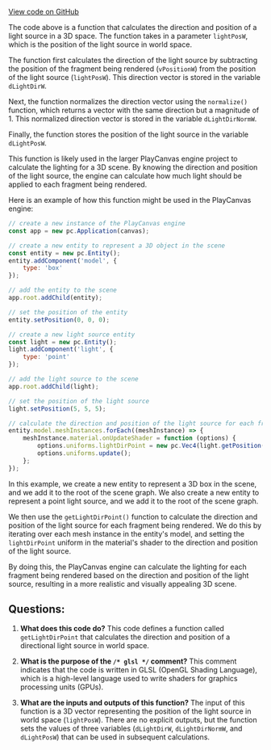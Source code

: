 [View code on GitHub](https://github.com/playcanvas/engine/src/scene/shader-lib/chunks/lit/frag/lightDirPoint.js)

The code above is a function that calculates the direction and position of a light source in a 3D space. The function takes in a parameter `lightPosW`, which is the position of the light source in world space. 

The function first calculates the direction of the light source by subtracting the position of the fragment being rendered (`vPositionW`) from the position of the light source (`lightPosW`). This direction vector is stored in the variable `dLightDirW`. 

Next, the function normalizes the direction vector using the `normalize()` function, which returns a vector with the same direction but a magnitude of 1. This normalized direction vector is stored in the variable `dLightDirNormW`. 

Finally, the function stores the position of the light source in the variable `dLightPosW`. 

This function is likely used in the larger PlayCanvas engine project to calculate the lighting for a 3D scene. By knowing the direction and position of the light source, the engine can calculate how much light should be applied to each fragment being rendered. 

Here is an example of how this function might be used in the PlayCanvas engine:

```javascript
// create a new instance of the PlayCanvas engine
const app = new pc.Application(canvas);

// create a new entity to represent a 3D object in the scene
const entity = new pc.Entity();
entity.addComponent('model', {
    type: 'box'
});

// add the entity to the scene
app.root.addChild(entity);

// set the position of the entity
entity.setPosition(0, 0, 0);

// create a new light source entity
const light = new pc.Entity();
light.addComponent('light', {
    type: 'point'
});

// add the light source to the scene
app.root.addChild(light);

// set the position of the light source
light.setPosition(5, 5, 5);

// calculate the direction and position of the light source for each fragment being rendered
entity.model.meshInstances.forEach((meshInstance) => {
    meshInstance.material.onUpdateShader = function (options) {
        options.uniforms.lightDirPoint = new pc.Vec4(light.getPosition().x, light.getPosition().y, light.getPosition().z, 1);
        options.uniforms.update();
    };
});
```

In this example, we create a new entity to represent a 3D box in the scene, and we add it to the root of the scene graph. We also create a new entity to represent a point light source, and we add it to the root of the scene graph. 

We then use the `getLightDirPoint()` function to calculate the direction and position of the light source for each fragment being rendered. We do this by iterating over each mesh instance in the entity's model, and setting the `lightDirPoint` uniform in the material's shader to the direction and position of the light source. 

By doing this, the PlayCanvas engine can calculate the lighting for each fragment being rendered based on the direction and position of the light source, resulting in a more realistic and visually appealing 3D scene.
## Questions: 
 1. **What does this code do?** 
This code defines a function called `getLightDirPoint` that calculates the direction and position of a directional light source in world space.

2. **What is the purpose of the `/* glsl */` comment?** 
This comment indicates that the code is written in GLSL (OpenGL Shading Language), which is a high-level language used to write shaders for graphics processing units (GPUs).

3. **What are the inputs and outputs of this function?** 
The input of this function is a 3D vector representing the position of the light source in world space (`lightPosW`). There are no explicit outputs, but the function sets the values of three variables (`dLightDirW`, `dLightDirNormW`, and `dLightPosW`) that can be used in subsequent calculations.